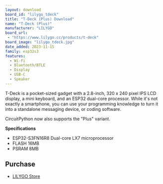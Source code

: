 ```yaml
---
layout: download
board_id: "lilygo_tdeck"
title: "T-Deck (Plus) Download"
name: "T-Deck (Plus)"
manufacturer: "LILYGO"
board_url:
 - "https://www.lilygo.cc/products/t-deck"
board_image: "lilygo_tdeck.jpg"
date_added: 2023-11-15
family: esp32s3
features:
  - Wi-Fi
  - Bluetooth/BTLE
  - Display
  - USB-C
  - Speaker
---
```


T-Deck is a pocket-sized gadget with a 2.8-inch, 320 x 240 pixel IPS LCD display, a mini keyboard, and an ESP32 dual-core processor. While it's not exactly a smartphone, you can use your programming knowledge to turn it into a standalone messaging device, or coding software.

CircuitPython now also supports the "Plus" variant.

**Specifications**

- ESP32-S3FN16R8 Dual-core LX7 microprocessor
- FLASH 16MB
- PSRAM 8MB

## Purchase

* [LILYGO Store](https://www.lilygo.cc/products/t-deck)
